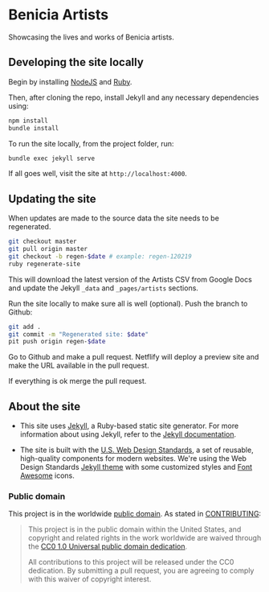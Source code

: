 # Benicia Artists

Showcasing the lives and works of Benicia artists.

## Developing the site locally

Begin by installing [NodeJS](#) and [Ruby](#).

Then, after cloning the repo, install Jekyll and any necessary dependencies using:

```bash
npm install
bundle install
```

To run the site locally, from the project folder, run:

```bash
bundle exec jekyll serve
```

If all goes well, visit the site at `http://localhost:4000`.

## Updating the site

When updates are made to the source data the site needs to be regenerated.

```bash
git checkout master
git pull origin master
git checkout -b regen-$date # example: regen-120219
ruby regenerate-site
```

This will download the latest version of the Artists CSV from Google Docs and
update the Jekyll `_data` and `_pages/artists` sections.

Run the site locally to make sure all is well (optional). Push the branch to
Github:

```bash
git add .
git commit -m "Regenerated site: $date"
pit push origin regen-$date
```

Go to Github and make a pull request. Netflify will deploy a preview site and
make the URL available in the pull request.

If everything is ok merge the pull request.

## About the site

* This site uses [Jekyll](https://jekyllrb.com), a Ruby-based static site generator. For more information about using Jekyll, refer to the [Jekyll documentation](http://jekyllrb.com/docs/home/).

* The site is built with the [U.S. Web Design Standards](https://standards.usa.gov), a set of reusable, high-quality components for modern websites. We're using the Web Design Standards [Jekyll theme](https://github.com/18F/uswds-jekyll) with some customized styles and [Font Awesome](http://fontawesome.io/license/) icons.

### Public domain

This project is in the worldwide [public domain](LICENSE.md). As stated in [CONTRIBUTING](CONTRIBUTING.md):

> This project is in the public domain within the United States, and copyright and related rights in the work worldwide are waived through the [CC0 1.0 Universal public domain dedication](https://creativecommons.org/publicdomain/zero/1.0/).
>
> All contributions to this project will be released under the CC0 dedication. By submitting a pull request, you are agreeing to comply with this waiver of copyright interest.

